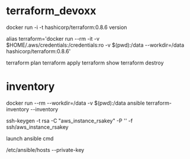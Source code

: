 # terraform_devoxx

docker run -i -t hashicorp/terraform:0.8.6 version

alias terraform='docker run --rm -it -v $HOME/.aws/credentials:/credentials:ro -v $(pwd):/data --workdir=/data hashicorp/terraform:0.8.6'

terraform plan
terraform apply
terraform show
terraform destroy

# inventory
docker run --rm --workdir=/data -v $(pwd):/data ansible terraform-inventory --inventory


ssh-keygen -t rsa -C "aws_instance_rsakey" -P '' -f ssh/aws_instance_rsakey

launch ansible cmd

/etc/ansible/hosts
--private-key